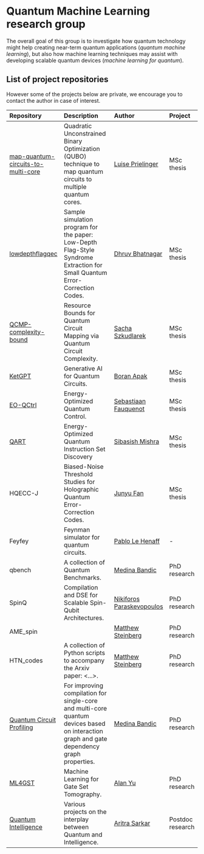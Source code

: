# Quantum Machine Learning research group

The overall goal of this group is to investigate how quantum technology might help creating near-term quantum applications (_quantum machine learning_), but also how machine learning techniques may assist with developing scalable quantum devices (_machine learning for quantum_).

## List of project repositories

However some of the projects below are private, we encourage you to contact the author in case of interest.

| Repository                                                                                             | Description                                                                                                                                | Author                                                   |  Project         |
| :----------------------------------------------------------------------------------------------------- | :----------------------------------------------------------------------------------------------------------------------------------------- | :------------------------------------------------------- | :--------------- |
| [map-quantum-circuits-to-multi-core](https://github.com/QML-Group/map-quantum-circuits-to-multi-core)  | Quadratic Unconstrained Binary Optimization (QUBO) technique to map quantum circuits to multiple quantum cores.                            | [Luise Prielinger](https://github.com/Luisenden)         | MSc thesis       |
| [lowdepthflagqec](https://github.com/QML-Group/lowdepthflagqec)                                        | Sample simulation program for the paper: Low-Depth Flag-Style Syndrome Extraction for Small Quantum Error-Correction Codes.                | [Dhruv Bhatnagar](https://github.com/dhruvbhq)           | MSc thesis       |
| [QCMP-complexity-bound](https://github.com/QML-Group/QCMP-complexity-bound)                            | Resource Bounds for Quantum Circuit Mapping via Quantum Circuit Complexity.                                                                | [Sacha Szkudlarek](https://github.com/szkud)             | MSc thesis       |
| [KetGPT](https://github.com/QML-Group/KetGPT)                                                          | Generative AI for Quantum Circuits.                                                                                                        | [Boran Apak](https://github.com/boranapak)               | MSc thesis       |
| [EO-QCtrl](https://github.com/QML-Group/EO-QCtrl)                                                      | Energy-Optimized Quantum Control.                                                                                                          | [Sebastiaan Fauquenot](https://github.com/sebfqt)        | MSc thesis       |
| [QART](https://github.com/Advanced-Research-Centre/QART)                                               | Energy-Optimized Quantum Instruction Set Discovery                                                                                         | [Sibasish Mishra](https://github.com/Sibasish07)         | MSc thesis       |
| HQECC-J                                                                                                | Biased-Noise Threshold Studies for Holographic Quantum Error-Correction Codes.                                                             | [Junyu Fan]()                                            | MSc thesis       |
| Feyfey                                                                                                 | Feynman simulator for quantum circuits.                                                                                                    | [Pablo Le Henaff](https://github.com/pablolh)            | -                |
| qbench                                                                                                 | A collection of Quantum Benchmarks.                                                                                                        | [Medina Bandic](https://github.com/MedinaBandic)         | PhD research     |
| SpinQ                                                                                                  | Compilation and DSE for Scalable Spin-Qubit Architectures.                                                                                 | [Nikiforos Paraskevopoulos](https://github.com/nikipara) | PhD research     |
| AME_spin                                                                                               |                                                                                                                                            | [Matthew Steinberg](https://github.com/mattsteinberg13)  | PhD research     |
| HTN_codes                                                                                              | A collection of Python scripts to accompany the Arxiv paper: <...>.                                                                        | [Matthew Steinberg](https://github.com/mattsteinberg13)  | PhD research     |
| [Quantum Circuit Profiling](https://github.com/QML-Group/QuantumCircuitProfiling)                      | For improving compilation for single-core and multi-core quantum devices based on interaction graph and gate dependency graph properties.  | [Medina Bandic](https://github.com/MedinaBandic)         | PhD research     |
| [ML4GST](https://github.com/QML-Group/ML4GST)                                                          | Machine Learning for Gate Set Tomography.                                                                                                  | [Alan Yu](https://github.com/kyyalan)                    | PhD research     |
| [Quantum Intelligence](https://github.com/Advanced-Research-Centre)                                    | Various projects on the interplay between Quantum and Intelligence.                                                                        | [Aritra Sarkar](https://github.com/prince-ph0en1x)       | Postdoc research |
